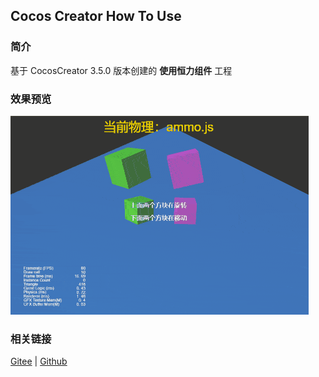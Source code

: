 ## Cocos Creator How To Use

### 简介

基于 CocosCreator 3.5.0 版本创建的 **使用恒力组件** 工程

### 效果预览
![image](../../../gif/202203/2022030435.gif)

### 相关链接
[Gitee](https://gitee.com/mirrors_cocos-creator/example-3d/blob/master/physics-3d/assets/cases/scenes) | [Github](https://github.com/cocos-creator/example-3d/blob/master/physics-3d/assets/cases/scenes)